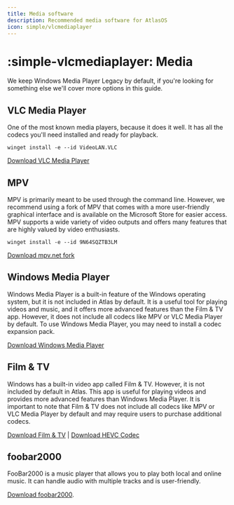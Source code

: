 ```yaml
---
title: Media software
description: Recommended media software for AtlasOS
icon: simple/vlcmediaplayer
---
```


# :simple-vlcmediaplayer: Media

We keep Windows Media Player Legacy by default, if you're looking for something else we'll cover more options in this guide.

## VLC Media Player

One of the most known media players, because it does it well. It has all the codecs you'll need installed and ready for playback.

`winget install -e --id VideoLAN.VLC`

[Download VLC Media Player](ms-windows-store://pdp/?ProductId=XPDM1ZW6815MQM)

## MPV

MPV is primarily meant to be used through the command line. However, we recommend using a fork of MPV that comes with a more user-friendly graphical interface and is available on the Microsoft Store for easier access. MPV supports a wide variety of video outputs and offers many features that are highly valued by video enthusiasts.

`winget install -e --id 9N64SQZTB3LM`

[Download mpv.net fork](ms-windows-store://pdp/?ProductId=9N64SQZTB3LM)

## Windows Media Player

Windows Media Player is a built-in feature of the Windows operating system, but it is not included in Atlas by default. It is a useful tool for playing videos and music, and it offers more advanced features than the Film & TV app. However, it does not include all codecs like MPV or VLC Media Player by default. To use Windows Media Player, you may need to install a codec expansion pack.

[Download Windows Media Player](ms-windows-store://pdp/?ProductId=9WZDNCRFJ3PT)

## Film & TV

Windows has a built-in video app called Film & TV. However, it is not included by default in Atlas. This app is useful for playing videos and provides more advanced features than Windows Media Player. It is important to note that Film & TV does not include all codecs like MPV or VLC Media Player by default and may require users to purchase additional codecs.

[Download Film & TV](ms-windows-store://pdp/?ProductId=9WZDNCRFJ3PT) | [Download HEVC Codec](ms-windows-store://pdp/?ProductId=9N4WGH0Z6VHQ)

## foobar2000

FooBar2000 is a music player that allows you to play both local and online music. It can handle audio with multiple tracks and is user-friendly.

[Download foobar2000](https://www.foobar2000.org/).
